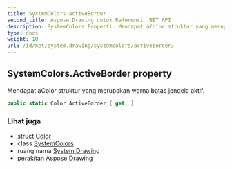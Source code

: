 ```yaml
---
title: SystemColors.ActiveBorder
second_title: Aspose.Drawing untuk Referensi .NET API
description: SystemColors Properti. Mendapat aColor struktur yang merupakan warna batas jendela aktif.
type: docs
weight: 10
url: /id/net/system.drawing/systemcolors/activeborder/
---
```

## SystemColors.ActiveBorder property

Mendapat aColor struktur yang merupakan warna batas jendela aktif.

```csharp
public static Color ActiveBorder { get; }
```

### Lihat juga

* struct [Color](../../color/)
* class [SystemColors](../)
* ruang nama [System.Drawing](../../systemcolors/)
* perakitan [Aspose.Drawing](../../../)


